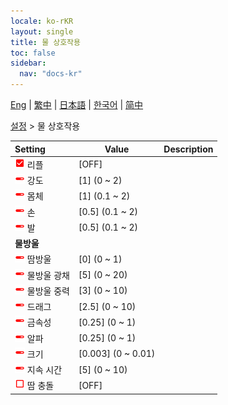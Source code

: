 ```yaml
---
locale: ko-rKR
layout: single
title: 물 상호작용
toc: false
sidebar:
  nav: "docs-kr"
---
```

[Eng](/dancexr/menu/2025.4/actor/water_interaction) | [繁中](/tw/dancexr/menu/2025.4/actor/water_interaction) | [日本語](/jp/dancexr/menu/2025.4/actor/water_interaction) | [한국어](/kr/dancexr/menu/2025.4/actor/water_interaction) | [简中](/zh/dancexr/menu/2025.4/actor/water_interaction)

[설정](../menu#설정) > 물 상호작용



| Setting | Value | Description |
| :--- | --- | :--- |
| <img src="/images/icon/ic_check_on.png" alt="check on icon"/> 리플</nobr>| [OFF] | 
| <img src="/images/icon/ic_slider.png" alt="slider icon"/> 강도</nobr>| [1] (0 ~ 2) | 
| <img src="/images/icon/ic_slider.png" alt="slider icon"/> 몸체</nobr>| [1] (0.1 ~ 2) | 
| <img src="/images/icon/ic_slider.png" alt="slider icon"/> 손</nobr>| [0.5] (0.1 ~ 2) | 
| <img src="/images/icon/ic_slider.png" alt="slider icon"/> 발</nobr>| [0.5] (0.1 ~ 2) | 
|  <b>물방울</b></nobr>|| 
| <img src="/images/icon/ic_slider.png" alt="slider icon"/> 땀방울</nobr>| [0] (0 ~ 1) | 
| <img src="/images/icon/ic_slider.png" alt="slider icon"/> 물방울 광채</nobr>| [5] (0 ~ 20) | 
| <img src="/images/icon/ic_slider.png" alt="slider icon"/> 물방울 중력</nobr>| [3] (0 ~ 10) | 
| <img src="/images/icon/ic_slider.png" alt="slider icon"/> 드래그</nobr>| [2.5] (0 ~ 10) | 
| <img src="/images/icon/ic_slider.png" alt="slider icon"/> 금속성</nobr>| [0.25] (0 ~ 1) | 
| <img src="/images/icon/ic_slider.png" alt="slider icon"/> 알파</nobr>| [0.25] (0 ~ 1) | 
| <img src="/images/icon/ic_slider.png" alt="slider icon"/> 크기</nobr>| [0.003] (0 ~ 0.01) | 
| <img src="/images/icon/ic_slider.png" alt="slider icon"/> 지속 시간</nobr>| [5] (0 ~ 10) | 
| <img src="/images/icon/ic_check_off.png" alt="check off icon"/> 땀 충돌</nobr>| [OFF] | 
